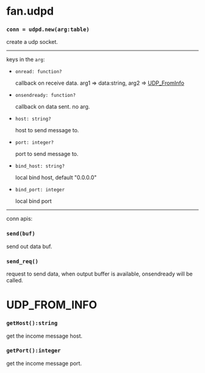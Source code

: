 fan.udpd
========
### `conn = udpd.new(arg:table)`
create a udp socket.

---------
keys in the `arg`:

* `onread: function?`

	callback on receive data. arg1 => data:string, arg2 => [UDP_FromInfo](#udp_from_info)

* `onsendready: function?`

	callback on data sent. no arg.

* `host: string?`

	host to send message to.

* `port: integer?`

	port to send message to.

* `bind_host: string?`

	local bind host, default "0.0.0.0"

* `bind_port: integer`

	local bind port

---------
conn apis:
### `send(buf)`
send out data buf.

### `send_req()`
request to send data, when output buffer is available, onsendready will be called.

UDP_FROM_INFO
=============

### `getHost():string`
get the income message host.

### `getPort():integer`
get the income message port.
